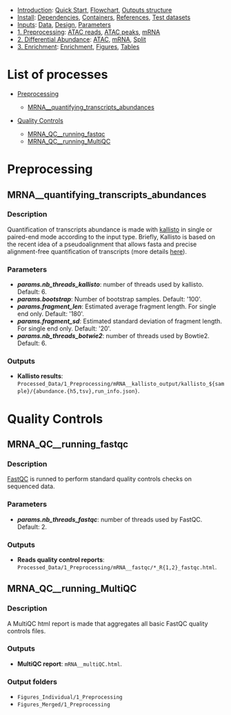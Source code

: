 

* [Introduction](/README.md): [Quick Start](/docs/1_Intro/Quick_start.md), [Flowchart](/docs/1_Intro/Flowchart.md), [Outputs structure](/docs/1_Intro/Outputs_structure.md)
* [Install](/docs/2_Install/2_Install.md): [Dependencies](/docs/2_Install/Dependencies.md), [Containers](/docs/2_Install/Containers.md), [References](/docs/2_Install/References.md), [Test datasets](/docs/2_Install/Test_datasets.md)
* [Inputs](/docs/3_Inputs/3_Inputs.md): [Data](/docs/3_Inputs/Data.md), [Design](/docs/3_Inputs/Design.md), [Parameters](/docs/3_Inputs/Parameters.md)
* [1. Preprocessing](/docs/4_Prepro/4_Prepro.md): [ATAC reads](/docs/4_Prepro/ATAC_reads.md), [ATAC peaks](/docs/4_Prepro/ATAC_peaks.md), [mRNA](/docs/4_Prepro/mRNA.md)
* [2. Differential Abundance](/docs/5_DA/5_DA.md): [ATAC](/docs/5_DA/DA_ATAC.md), [mRNA](/docs/5_DA/DA_mRNA.md), [Split](/docs/5_DA/Split.md)
* [3. Enrichment](/docs/6_Enrich/6_Enrich.md): [Enrichment](/docs/6_Enrich/Enrichment.md), [Figures](/docs/6_Enrich/Figures.md), [Tables](/docs/6_Enrich/Tables.md)

[](END_OF_MENU)


# List of processes

- [Preprocessing](#Preprocessing)
  - [MRNA__quantifying_transcripts_abundances](#MRNA__quantifying_transcripts_abundances)

- [Quality Controls](#Quality-Controls)
  - [MRNA_QC__running_fastqc](#MRNA_QC__running_fastqc)
  - [MRNA_QC__running_MultiQC](#MRNA_QC__running_MultiQC)



# Preprocessing

 
## MRNA__quantifying_transcripts_abundances

### Description
Quantification of transcripts abundance is made with [kallisto](https://doi.org/10.1038/nbt.3519) in single or paired-end mode according to the input type. Briefly, Kallisto is based on the recent idea of a pseudoalignment that allows fasta and precise alignment-free quantification of transcripts (more details [here](https://pachterlab.github.io/kallisto/about)).

### Parameters
- **_params.nb_threads_kallisto_**: number of threads used by kallisto. Default: 6.
- **_params.bootstrap_**: Number of bootstrap samples. Default: '100'.
- **_params.fragment_len_**: Estimated average fragment length. For single end only. Default: '180'.
- **_params.fragment_sd_**: Estimated standard deviation of fragment length. For single end only. Default: '20'.
- **_params.nb_threads_botwie2_**: number of threads used by Bowtie2. Default: 6.

### Outputs
- **Kallisto results**: `Processed_Data/1_Preprocessing/mRNA__kallisto_output/kallisto_${sample}/{abundance.{h5,tsv},run_info.json}`.


# Quality Controls

## MRNA_QC__running_fastqc

### Description
[FastQC](https://www.bioinformatics.babraham.ac.uk/projects/fastqc/) is runned to perform standard quality controls checks on sequenced data.

### Parameters
- **_params.nb_threads_fastqc_**: number of threads used by FastQC. Default: 2.

### Outputs
- **Reads quality control reports**: `Processed_Data/1_Preprocessing/mRNA__fastqc/*_R{1,2}_fastqc.html`.




## MRNA_QC__running_MultiQC

### Description
A MultiQC html report is made that aggregates all basic FastQC quality controls files.

### Outputs
- **MultiQC report**: `mRNA__multiQC.html`.
 
### Output folders
- `Figures_Individual/1_Preprocessing`
- `Figures_Merged/1_Preprocessing`
